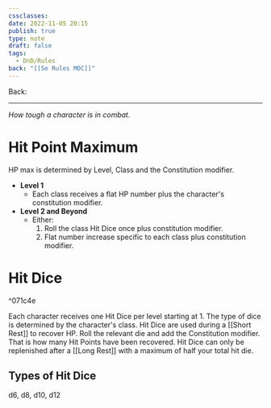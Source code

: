 ```yaml
---
cssclasses: 
date: 2022-11-05 20:15
publish: true
type: note
draft: false
tags:
  - DnD/Rules
back: "[[5e Rules MOC]]"
---
```

Back: 

---
*How tough a character is in combat.*

# Hit Point Maximum
HP max is determined by Level, Class and the Constitution modifier.
- **Level 1**
	- Each class receives a flat HP number plus the character's constitution modifier.
- **Level 2 and Beyond**
	- Either:
		1. Roll the class Hit Dice once plus constitution modifier.
		2. Flat number increase specific to each class plus constitution modifier.
# Hit Dice

^071c4e

Each character receives one Hit Dice per level starting at 1. The type of dice is determined by the character's class.
Hit Dice are used during a [[Short Rest]] to recover HP. Roll the relevant die and add the Constitution modifier. That is how many Hit Points have been recovered.
Hit Dice can only be replenished after a [[Long Rest]] with a maximum of half your total hit die.
## Types of Hit Dice
d6, d8, d10, d12

